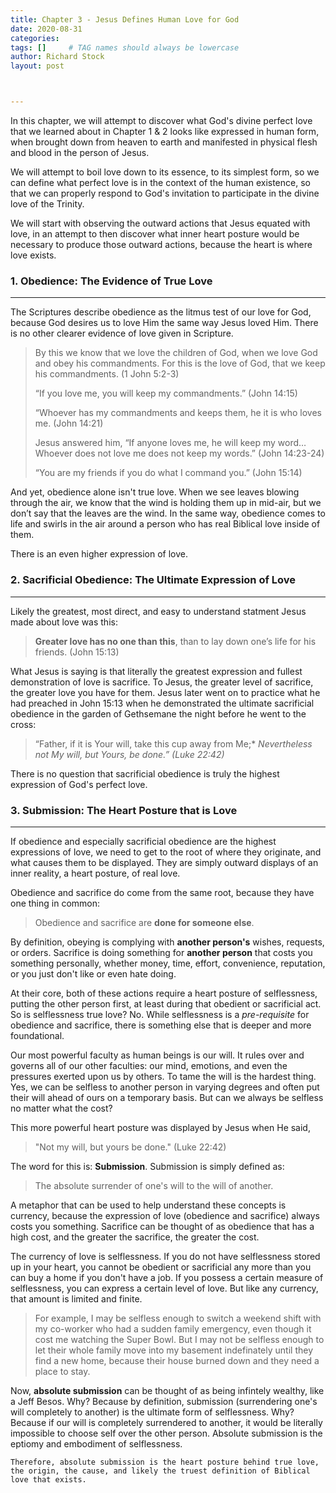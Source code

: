 ```yaml
---
title: Chapter 3 - Jesus Defines Human Love for God
date: 2020-08-31
categories: 
tags: []     # TAG names should always be lowercase
author: Richard Stock
layout: post



---
```


In this chapter, we will attempt to discover what God's divine perfect love that we learned about in Chapter 1 & 2 looks like expressed in human form, when brought down from heaven to earth and manifested in physical flesh and blood in the person of Jesus.   

We will attempt to boil love down to its essence, to its simplest form, so we can define what perfect love is in the context of the human existence, so that we can properly respond to God's invitation to participate in the divine love of the Trinity.   

We will start with observing the outward actions that Jesus equated with love, in an attempt to then discover what inner heart posture would be necessary to produce those outward actions, because the heart is where love exists. 

### 1. Obedience:  The Evidence of True Love

---

The Scriptures describe obedience as the litmus test of our love for God, because God desires us to love Him the same way Jesus loved Him. There is no other clearer evidence of love given in Scripture.

> By this we know that we love the children of God, when we love God and obey his commandments. For this is the love of God, that we keep his commandments.  (1 John 5:2-3) 
>
> “If you love me, you will keep my commandments.” (John 14:15)
>
> “Whoever has my commandments and keeps them, he it is who loves me. (John 14:21)
>
> Jesus answered him, “If anyone loves me, he will keep my word…  Whoever does not love me does not keep my words.” (John 14:23-24)
>
> “You are my friends if you do what I command you.” (John 15:14)

And yet, obedience alone isn't true love.  When we see leaves blowing through the air, we know that the wind is holding them up in mid-air, but we don’t say that the leaves are the wind.  In the same way, obedience comes to life and swirls in the air around a person who has real Biblical love inside of them.   

There is an even higher expression of love.

### 2. Sacrificial Obedience:  The Ultimate Expression of Love

---

Likely the greatest, most direct, and easy to understand statment Jesus made about love was this:

> **Greater love has no one than this**, than to lay down one’s life for his friends. (John 15:13)

What Jesus is saying is that literally the greatest expression and fullest demonstration of love is sacrifice. To Jesus, the greater level of sacrifice, the greater love you have for them.  Jesus later went on to practice what he had preached in John 15:13 when he demonstrated the ultimate sacrificial obedience in the garden of Gethsemane the night before he went to the cross:

>  “Father, if it is Your will, take this cup away from Me;* *Nevertheless not My will, but Yours, be done.” (Luke 22:42)*

There is no question that sacrificial obedience is truly the highest expression of God's perfect love.

### 3. Submission:  The Heart Posture that is Love

---

If obedience and especially sacrificial obedience are the highest expressions of love, we need to get to the root of where they originate, and what causes them to be displayed.  They are simply outward displays of an inner reality, a heart posture, of real love.  

Obedience and sacrifice do come from the same root, because they have one thing in common:

> Obedience and sacrifice are **done for someone else**. 

By definition, obeying is complying with **another person's** wishes, requests, or orders.  Sacrifice is doing something for **another person** that costs you something personally, whether money, time, effort, convenience, reputation, or you just don't like or even hate doing.

At their core, both of these actions require a heart posture of selflessness, putting the other person first, at least during that obedient or sacrificial act.   So is selflessness true love?  No.  While selflessness is a *pre-requisite* for obedience and sacrifice, there is something else that is deeper and more foundational.  

Our most powerful faculty as human beings is our will.  It rules over and governs all of our other faculties: our mind, emotions, and even the pressures exerted upon us by others.  To tame the will is the hardest thing.  Yes, we can be selfless to another person in varying degrees and often put their will ahead of ours on a temporary basis.  But can we always be selfless no matter what the cost?

This more powerful heart posture was displayed by Jesus when He said, 

> "Not my will, but yours be done."  (Luke 22:42)  

The word for this is:  **Submission**.  Submission is simply defined as:  

>  The absolute surrender of one's will to the will of another.

A metaphor that can be used to help understand these concepts is currency, because the expression of love (obedience and sacrifice) always costs you something.  Sacrifice can be thought of as obedience that has a high cost, and the greater the sacrifice, the greater the cost.  

The currency of love is selflessness.  If you do not have selflessness stored up in your heart, you cannot be obedient or sacrificial any more than you can buy a home if you don't have a job.   If you possess a certain measure of selflessness, you can express a certain level of love.   But like any currency, that amount is limited and finite.   

> For example, I may be selfless enough to switch a weekend shift with my co-worker who had a sudden family emergency, even though it cost me watching the Super Bowl.  But I may not be selfless enough to let their whole family move into my basement indefinately until they find a new home, because their house burned down and they need a place to stay.

Now, **absolute submission** can be thought of as being infintely wealthy, like a Jeff Besos.  Why?  Because by definition, submission (surrendering one's will completely to another) is the ultimate form of selflessness.  Why? Because if our will is completely surrendered to another, it would be literally impossible to choose self over the other person.  Absolute submission is the eptiomy and embodiment of selflessness.

`Therefore, absolute submission is the heart posture behind true love, the origin, the cause, and likely the truest definition of Biblical love that exists.`

